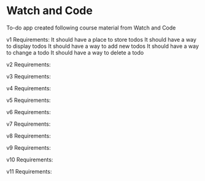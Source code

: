 # Watch and Code
To-do app created following course material from Watch and Code 

v1 Requirements:
It should have a place to store todos
It should have a way to display todos
It should have a way to add new todos
It should have a way to change a todo
It should have a way to delete a todo 

v2 Requirements:

v3 Requirements:

v4 Requirements:

v5 Requirements:

v6 Requirements:

v7 Requirements:

v8 Requirements:

v9 Requirements:

v10 Requirements:

v11 Requirements:

